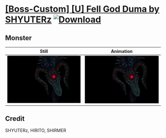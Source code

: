 # [\[Boss-Custom\] \[U\] Fell God Duma by SHYUTERz](./) [![Download](https://img.shields.io/badge/Download--red?style=social&logo=github)](https://minhaskamal.github.io/DownGit/#/home?url=https://github.com/Klokinator/FE-Repo/tree/main/Battle%20Animations%2FMonsters%20-%20Dragons%20and%20Special%2F%5BBoss-Custom%5D%20%5BU%5D%20Fell%20God%20Duma%20by%20SHYUTERz%2F8.%20Monster%20%7BSHYUTERz%7D)

## Monster

| Still | Animation |
| :---: | :-------: |
| ![Monster still](./Monster_000.png) | ![Monster](./Monster.gif) |

## Credit

SHYUTERz, HIRITO, SHIRMER
